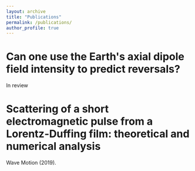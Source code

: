 ```yaml
---
layout: archive
title: "Publications"
permalink: /publications/
author_profile: true
---
```


Can one use the Earth's axial dipole field intensity to predict reversals?
======
In review

Scattering of a short electromagnetic pulse from a Lorentz-Duffing film: theoretical and numerical analysis
======
Wave Motion (2019).

